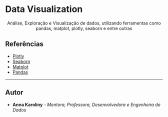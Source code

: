 # Data Visualization
<p align="center">Análise, Exploração e Visualização de dados, utilizando ferramentas como pandas, matplot, plotly, seaborn e entre outras</p>


## Referências

- [Plotly](https://plotly.com/examples/)
- [Seaborn](https://seaborn.pydata.org/)
- [Matplot](https://matplotlib.org/stable/index.html)
- [Pandas](https://pandas.pydata.org/)

---

## Autor

- **Anna Karoliny** - _Mentora, Professora, Desenvolvedora e Engenheira de Dados_
